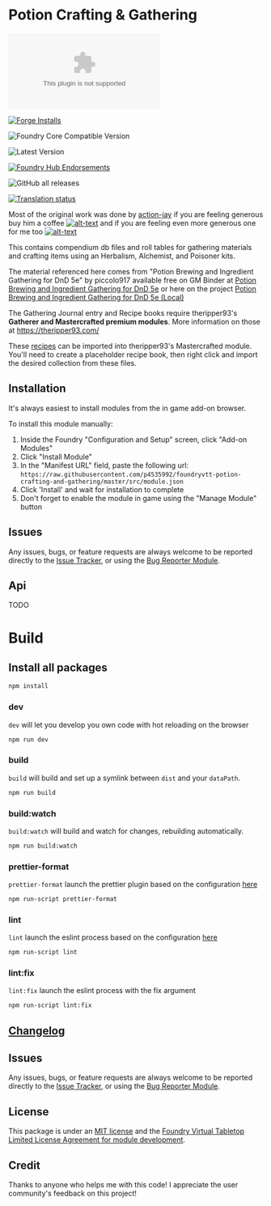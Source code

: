# Potion Crafting & Gathering

![Latest Release Download Count](https://img.shields.io/github/downloads/p4535992/foundryvtt-potion-crafting-and-gathering/latest/module.zip?color=2b82fc&label=DOWNLOADS&style=for-the-badge)

[![Forge Installs](https://img.shields.io/badge/dynamic/json?label=Forge%20Installs&query=package.installs&suffix=%25&url=https%3A%2F%2Fforge-vtt.com%2Fapi%2Fbazaar%2Fpackage%2Fpotion-crafting-and-gathering&colorB=006400&style=for-the-badge)](https://forge-vtt.com/bazaar#package=potion-crafting-and-gathering)

![Foundry Core Compatible Version](https://img.shields.io/badge/dynamic/json.svg?url=https%3A%2F%2Fraw.githubusercontent.com%2Fp4535992%2Ffoundryvtt-potion-crafting-and-gathering%2Fmaster%2Fmodule.json&label=Foundry%20Version&query=$.compatibleCoreVersion&colorB=orange&style=for-the-badge)

![Latest Version](https://img.shields.io/badge/dynamic/json.svg?url=https%3A%2F%2Fraw.githubusercontent.com%2Fp4535992%2Ffoundryvtt-potion-crafting-and-gathering%2Fmaster%2Fmodule.json&label=Latest%20Release&prefix=v&query=$.version&colorB=red&style=for-the-badge)

[![Foundry Hub Endorsements](https://img.shields.io/endpoint?logoColor=white&url=https%3A%2F%2Fwww.foundryvtt-hub.com%2Fwp-json%2Fhubapi%2Fv1%2Fpackage%2Fpotion-crafting-and-gathering%2Fshield%2Fendorsements&style=for-the-badge)](https://www.foundryvtt-hub.com/package/potion-crafting-and-gathering/)

![GitHub all releases](https://img.shields.io/github/downloads/p4535992/foundryvtt-potion-crafting-and-gathering/total?style=for-the-badge)

[![Translation status](https://weblate.foundryvtt-hub.com/widgets/potion-crafting-and-gathering/-/287x66-black.png)](https://weblate.foundryvtt-hub.com/engage/potion-crafting-and-gathering/)

Most of the original work was done by [action-jay](https://github.com/action-jay/) if you are feeling generous buy him a coffee [![alt-text](https://img.shields.io/badge/-Patreon-%23ff424d?style=for-the-badge)](https://www.patreon.com/user/membership?u=78783518) and if you are feeling even more generous one for me too [![alt-text](https://img.shields.io/badge/-Patreon-%23ff424d?style=for-the-badge)](https://www.patreon.com/p4535992)


This contains compendium db files and roll tables for gathering materials and crafting items using an Herbalism, Alchemist, and Poisoner kits.

The material referenced here comes from "Potion Brewing and Ingredient Gathering for DnD 5e" by piccolo917 available free on GM Binder at [Potion Brewing and Ingredient Gathering for DnD 5e](https://www.gmbinder.com/share/-MNG6P6I8-1tJM3aroaV) or here on the project [Potion Brewing and Ingredient Gathering for DnD 5e (Local)](https://raw.githubusercontent.com/p4535992/foundryvtt-potion-crafting-and-gathering/master/wiki/docs/Potion%20Brewing%20and%20Ingredient%20Gathering%20for%20DnD%205e%20_%20GM%20Binder.pdf)

The Gathering Journal entry and Recipe books require theripper93's **Gatherer and Mastercrafted premium modules**. More information on those at https://theripper93.com/


These [recipes](/src/assets/recipes/) can be imported into theripper93's Mastercrafted module. You'll need to create a placeholder recipe book, then right click and import the desired collection from these files.

## Installation

It's always easiest to install modules from the in game add-on browser.

To install this module manually:
1.  Inside the Foundry "Configuration and Setup" screen, click "Add-on Modules"
2.  Click "Install Module"
3.  In the "Manifest URL" field, paste the following url:
`https://raw.githubusercontent.com/p4535992/foundryvtt-potion-crafting-and-gathering/master/src/module.json`
4.  Click 'Install' and wait for installation to complete
5.  Don't forget to enable the module in game using the "Manage Module" button

## Issues

Any issues, bugs, or feature requests are always welcome to be reported directly to the [Issue Tracker](https://github.com/p4535992/foundryvtt-potion-crafting-and-gathering/issues ), or using the [Bug Reporter Module](https://foundryvtt.com/packages/bug-reporter/).

## Api

TODO

# Build

## Install all packages

```bash
npm install
```

### dev

`dev` will let you develop you own code with hot reloading on the browser

```bash
npm run dev
```

### build

`build` will build and set up a symlink between `dist` and your `dataPath`.

```bash
npm run build
```

### build:watch

`build:watch` will build and watch for changes, rebuilding automatically.

```bash
npm run build:watch
```

### prettier-format

`prettier-format` launch the prettier plugin based on the configuration [here](./.prettierrc)

```bash
npm run-script prettier-format
```

### lint

`lint` launch the eslint process based on the configuration [here](./.eslintrc.json)

```bash
npm run-script lint
```

### lint:fix

`lint:fix` launch the eslint process with the fix argument

```bash
npm run-script lint:fix
```

## [Changelog](./CHANGELOG.md)

## Issues

Any issues, bugs, or feature requests are always welcome to be reported directly to the [Issue Tracker](https://github.com/p4535992/foundryvtt-potion-crafting-and-gathering/issues ), or using the [Bug Reporter Module](https://foundryvtt.com/packages/bug-reporter/).

## License

This package is under an [MIT license](LICENSE) and the [Foundry Virtual Tabletop Limited License Agreement for module development](https://foundryvtt.com/article/license/).

## Credit

Thanks to anyone who helps me with this code! I appreciate the user community's feedback on this project!
